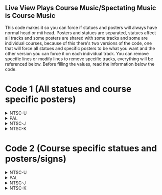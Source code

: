 ## Live View Plays Course Music/Spectating Music is Course Music

This code makes it so you can force if statues and posters will always have normal head or mii head. Posters and statues are separated, statues affect all tracks and some posters are shared with some tracks and some are individual courses, because of this there's two versions of the code, one that will force all statues and specific posters to be what you want and the other version you can force it on each individual track. You can remove specific lines or modify lines to remove specific tracks, everything will be referenced below.
Before filling the values, read the information below the code.

# Code 1 (All statues and course specific posters)

<details>
<summary>NTSC-U</summary>

SS (Statues heads [Luigi Circuit, DK Summit, Daisy Circuit, Dry Dry Ruins, Block Plaza]):
00: Always normal statue heads
18: Always mii heads

LC (Luigi Circuit face signs):
00: Always Luigi head
01: Always mii head

XX (Toad Factory, Wario's Gold Mine, Koopa Cape face signs):
00: Always Toad/Wario/Koopa head
01: Always mii head

MH (Moonview Highway billboard poster):
00: Always Mario/Peach head
01: Always mii head

Remove line of specific track if you want it to have normal behavior (normal head when not mii, mii head when mii)

```powerpc
045243D4 386000SS
0477CA78 380000LC
0477B86C 380000XX
0477BE0C 380000MH
```
</details>

<details>
<summary>PAL</summary>

SS (Statues heads [Luigi Circuit, DK Summit, Daisy Circuit, Dry Dry Ruins, Block Plaza]):
00: Always normal statue heads
18: Always mii heads

LC (Luigi Circuit face signs):
00: Always Luigi head
01: Always mii head

XX (Toad Factory, Wario's Gold Mine, Koopa Cape face signs):
00: Always Toad/Wario/Koopa head
01: Always mii head

MH (Moonview Highway billboard poster):
00: Always Mario/Peach head
01: Always mii head

Remove line of specific track if you want it to have normal behavior (normal head when not mii, mii head when mii)

```powerpc
04528848 386000SS
047739C4 380000LC
047727B8 380000XX
04772D58 380000MH
```
</details>

<details>
<summary>NTSC-J</summary>

SS (Statues heads [Luigi Circuit, DK Summit, Daisy Circuit, Dry Dry Ruins, Block Plaza]):
00: Always normal statue heads
18: Always mii heads

LC (Luigi Circuit face signs):
00: Always Luigi head
01: Always mii head

XX (Toad Factory, Wario's Gold Mine, Koopa Cape face signs):
00: Always Toad/Wario/Koopa head
01: Always mii head

MH (Moonview Highway billboard poster):
00: Always Mario/Peach head
01: Always mii head

Remove line of specific track if you want it to have normal behavior (normal head when not mii, mii head when mii)

```powerpc
045281C8 386000SS
04773030 380000LC
04771E24 380000XX
047723C4 380000MH
```
</details>

<details>
<summary>NTSC-K</summary>

SS (Statues heads [Luigi Circuit, DK Summit, Daisy Circuit, Dry Dry Ruins, Block Plaza]):
00: Always normal statue heads
18: Always mii heads

LC (Luigi Circuit face signs):
00: Always Luigi head
01: Always mii head

XX (Toad Factory, Wario's Gold Mine, Koopa Cape face signs):
00: Always Toad/Wario/Koopa head
01: Always mii head

MH (Moonview Highway billboard poster):
00: Always Mario/Peach head
01: Always mii head

Remove line of specific track if you want it to have normal behavior (normal head when not mii, mii head when mii)

```powerpc
0451686C 386000SS
04761D84 380000LC
04760B78 380000XX
04761118 380000MH
```
</details>

# Code 2 (Course specific statues and posters/signs)

<details>
<summary>NTSC-U</summary>

LS (Luigi Circuit statue), SS (DK Summit statue), DS (Daisy Circuit statues), RS (Dry Dry Ruins sphynx), BS (Block Plaza statues):
00: Always normal statue heads
18: Always mii heads

LC (Luigi Circuit face signs):
00: Always Luigi head
01: Always mii head

TF (Toad Factory face sign):
00: Always Toad head
01: Always mii head

WG (Wario's Gold Mine face sign):
00: Always Wario head
01: Always mii head

KC (Koopa Cape face sign):
00: Always Koopa head
01: Always mii head

MH (Moonview Highway billboard poster):
00: Always Mario/Peach head
01: Always mii head

If you want specific statues/posters to behave normally (normal head when not mii, mii head when mii), replace these lines:
Luigi Circuit statue:  2C0C0008 40820008 to  2C0C0008 48000008
DK Summit statue: 40820008 386000SS to 48000008 386000SS
Daisy Circuit statues: 2C0C0009 40820008 to  2C0C0009 48000008
Dry Dry Ruins sphynx: 40820008 386000RS to 48000008 386000RS
Block Plaza statues:  2C0C0021 40820008 to 2C0C0021 48000008
Luigi Circuit or Moonview Highway posters: Remove line that ends with LC or MH
Toad Factory face sign: 2C0C0004 40820008 to  2C0C0004 48000008
Wario's Gold Mine face sign: 40820008 380000WG to 48000008 380000WG
Koopa Cape face sign: 2C0C000F 40820008 to  2C0C000F 48000008

```powerpc
C25243D4 0000000A
8063000C 3D80809C
818C8F68 818C0B68
2C0C0008 40820008
386000LS 2C0C0006
40820008 386000SS
2C0C0009 40820008
386000DS 2C0C000E
40820008 386000RS
2C0C0021 40820008
386000BS 00000000
0477CA78 380000LC
C277B86C 00000007
80030100 3D80809C
818C8F68 818C0B68
2C0C0004 40820008
380000TF 2C0C0007
40820008 380000WG
2C0C000F 40820008
380000KC 00000000
0477BE0C 380000MH
```
</details>

<details>
<summary>PAL</summary>

LS (Luigi Circuit statue), SS (DK Summit statue), DS (Daisy Circuit statues), RS (Dry Dry Ruins sphynx), BS (Block Plaza statues):
00: Always normal statue heads
18: Always mii heads

LC (Luigi Circuit face signs):
00: Always Luigi head
01: Always mii head

TF (Toad Factory face sign):
00: Always Toad head
01: Always mii head

WG (Wario's Gold Mine face sign):
00: Always Wario head
01: Always mii head

KC (Koopa Cape face sign):
00: Always Koopa head
01: Always mii head

MH (Moonview Highway billboard poster):
00: Always Mario/Peach head
01: Always mii head

If you want specific statues/posters to behave normally (normal head when not mii, mii head when mii), replace these lines:
Luigi Circuit statue:  2C0C0008 40820008 to  2C0C0008 48000008
DK Summit statue: 40820008 386000SS to 48000008 386000SS
Daisy Circuit statues: 2C0C0009 40820008 to  2C0C0009 48000008
Dry Dry Ruins sphynx: 40820008 386000RS to 48000008 386000RS
Block Plaza statues:  2C0C0021 40820008 to 2C0C0021 48000008
Luigi Circuit or Moonview Highway posters: Remove line that ends with LC or MH
Toad Factory face sign: 2C0C0004 40820008 to  2C0C0004 48000008
Wario's Gold Mine face sign: 40820008 380000WG to 48000008 380000WG
Koopa Cape face sign: 2C0C000F 40820008 to  2C0C000F 48000008

```powerpc
C2528848 0000000A
8063000C 3D80809C
818CD728 818C0B68
2C0C0008 40820008
386000LS 2C0C0006
40820008 386000SS
2C0C0009 40820008
386000DS 2C0C000E
40820008 386000RS
2C0C0021 40820008
386000BS 00000000
047739C4 380000LC
C27727B8 00000007
80030100 3D80809C
818CD728 818C0B68
2C0C0004 40820008
380000TF 2C0C0007
40820008 380000WG
2C0C000F 40820008
380000KC 00000000
04772D58 380000MH
```
</details>

<details>
<summary>NTSC-J</summary>

LS (Luigi Circuit statue), SS (DK Summit statue), DS (Daisy Circuit statues), RS (Dry Dry Ruins sphynx), BS (Block Plaza statues):
00: Always normal statue heads
18: Always mii heads

LC (Luigi Circuit face signs):
00: Always Luigi head
01: Always mii head

TF (Toad Factory face sign):
00: Always Toad head
01: Always mii head

WG (Wario's Gold Mine face sign):
00: Always Wario head
01: Always mii head

KC (Koopa Cape face sign):
00: Always Koopa head
01: Always mii head

MH (Moonview Highway billboard poster):
00: Always Mario/Peach head
01: Always mii head

If you want specific statues/posters to behave normally (normal head when not mii, mii head when mii), replace these lines:
Luigi Circuit statue:  2C0C0008 40820008 to  2C0C0008 48000008
DK Summit statue: 40820008 386000SS to 48000008 386000SS
Daisy Circuit statues: 2C0C0009 40820008 to  2C0C0009 48000008
Dry Dry Ruins sphynx: 40820008 386000RS to 48000008 386000RS
Block Plaza statues:  2C0C0021 40820008 to 2C0C0021 48000008
Luigi Circuit or Moonview Highway posters: Remove line that ends with LC or MH
Toad Factory face sign: 2C0C0004 40820008 to  2C0C0004 48000008
Wario's Gold Mine face sign: 40820008 380000WG to 48000008 380000WG
Koopa Cape face sign: 2C0C000F 40820008 to  2C0C000F 48000008

```powerpc
C25281C8 0000000A
8063000C 3D80809C
818CC788 818C0B68
2C0C0008 40820008
386000LS 2C0C0006
40820008 386000SS
2C0C0009 40820008
386000DS 2C0C000E
40820008 386000RS
2C0C0021 40820008
386000BS 00000000
04773030 380000LC
C2771E24 00000007
80030100 3D80809C
818CC788 818C0B68
2C0C0004 40820008
380000TF 2C0C0007
40820008 380000WG
2C0C000F 40820008
380000KC 00000000
047723C4 380000MH
```
</details>

<details>
<summary>NTSC-K</summary>

LS (Luigi Circuit statue), SS (DK Summit statue), DS (Daisy Circuit statues), RS (Dry Dry Ruins sphynx), BS (Block Plaza statues):
00: Always normal statue heads
18: Always mii heads

LC (Luigi Circuit face signs):
00: Always Luigi head
01: Always mii head

TF (Toad Factory face sign):
00: Always Toad head
01: Always mii head

WG (Wario's Gold Mine face sign):
00: Always Wario head
01: Always mii head

KC (Koopa Cape face sign):
00: Always Koopa head
01: Always mii head

MH (Moonview Highway billboard poster):
00: Always Mario/Peach head
01: Always mii head

If you want specific statues/posters to behave normally (normal head when not mii, mii head when mii), replace these lines:
Luigi Circuit statue:  2C0C0008 40820008 to  2C0C0008 48000008
DK Summit statue: 40820008 386000SS to 48000008 386000SS
Daisy Circuit statues: 2C0C0009 40820008 to  2C0C0009 48000008
Dry Dry Ruins sphynx: 40820008 386000RS to 48000008 386000RS
Block Plaza statues:  2C0C0021 40820008 to 2C0C0021 48000008
Luigi Circuit or Moonview Highway posters: Remove line that ends with LC or MH
Toad Factory face sign: 2C0C0004 40820008 to  2C0C0004 48000008
Wario's Gold Mine face sign: 40820008 380000WG to 48000008 380000WG
Koopa Cape face sign: 2C0C000F 40820008 to  2C0C000F 48000008

```powerpc
C251686C 0000000A
8063000C 3D80809B
818CBD68 818C0B68
2C0C0008 40820008
386000LS 2C0C0006
40820008 386000SS
2C0C0009 40820008
386000DS 2C0C000E
40820008 386000RS
2C0C0021 40820008
386000BS 00000000
04761D84 380000LC
C2760B78 00000007
80030100 3D80809B
818CBD68 818C0B68
2C0C0004 40820008
380000TF 2C0C0007
40820008 380000WG
2C0C000F 40820008
380000KC 00000000
04761118 380000MH
```
</details>